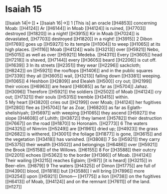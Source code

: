 # Isaiah 15
[[Isaiah 14|←]] • [[Isaiah 16|→]]
1 [This is] an oracle [[H4853]] concerning Moab: [[H4124]] Ar [[H6144]] in Moab [[H4124]] is ruined, [[H7703]] destroyed [[H1820]] in a night! [[H3915]] Kir in Moab [[H7024]] is devastated, [[H7703]] destroyed [[H1820]] in a night! [[H3915]] 
2 Dibon [[H1769]] goes up [[H5927]] to its temple [[H1004]] to weep [[H1065]] at its high places. [[H1116]] Moab [[H4124]] wails [[H3213]] over [[H5921]] Nebo, [[H5015]] as well as over [[H5921]] Medeba. [[H4311]] Every [[H3605]] head [[H7218]] is shaved, [[H7144]] every [[H3605]] beard [[H2206]] is cut off. [[H1639]] 
3 In its streets [[H2351]] they wear [[H2296]] sackcloth; [[H8242]] on [[H5921]] the rooftops [[H1406]] and in the public squares [[H7339]] they all [[H3605]] wail, [[H3213]] falling down [[H3381]] weeping. [[H1065]] 
4 Heshbon [[H2809]] and Elealeh [[H500]] cry out; [[H2199]] their voices [[H6963]] are heard [[H8085]] as far as [[H5704]] Jahaz. [[H3096]] Therefore [[H5921]] the soldiers [[H2502]] of Moab [[H4124]] cry out; [[H7321]] their souls [[H5315]] tremble [[H3415]] within.  
5 My heart [[H3820]] cries out [[H2199]] over Moab; [[H4124]] her fugitives [[H1280]] flee as [[H5704]] far as Zoar, [[H6820]] as far as Eglath-shelishiyah; [[H5697]] with weeping [[H1065]] they ascend [[H5927]] the slope [[H4608]] of Luhith; [[H3872]] they lament [[H5782]] their destruction [[H7667]] on the road [[H1870]] to Horonaim. [[H2773]] 
6 The waters [[H4325]] of Nimrim [[H5249]] are [[H1961]] dried up; [[H4923]] the grass [[H2682]] is withered, [[H3001]] the foliage [[H1877]] is gone, [[H3615]] and the vegetation [[H3418]] has vanished. [[H3808]] 
7 So [[H5921]] they carry [[H5375]] their wealth [[H3502]] and belongings [[H6486]] over [[H5921]] the Brook [[H5158]] of the Willows. [[H6155]] 
8 For [[H3588]] their outcry [[H2201]] echoes [[H5362]] to the border [[H1366]] of Moab. [[H4124]] Their wailing [[H3215]] reaches Eglaim; [[H97]] [it is heard] [[H3215]] in Beer-elim. [[H879]] 
9 The waters [[H4325]] of Dimon [[H1775]] are full of [[H4390]] blood, [[H1818]] but [[H3588]] I will bring [[H7896]] more [[H3254]] upon [[H5921]] Dimon— [[H1775]] a lion [[H738]] on the fugitives [[H6413]] of Moab, [[H4124]] and on the remnant [[H7611]] of the land. [[H127]] 
